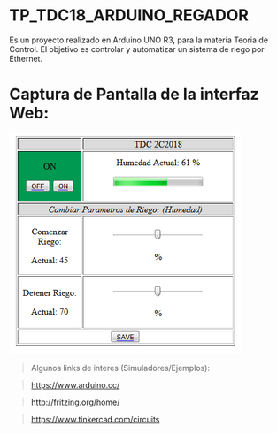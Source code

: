 # TP_TDC18_ARDUINO_REGADOR
Es un proyecto realizado en Arduino UNO R3, para la materia Teoria de Control. El objetivo es controlar y automatizar un sistema de riego por Ethernet.


# Captura de Pantalla de la interfaz Web:
![INTERFAZ_WEB](web.png)



> Algunos links de interes (Simuladores/Ejemplos):

> https://www.arduino.cc/

> http://fritzing.org/home/

> https://www.tinkercad.com/circuits
